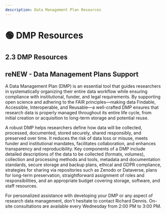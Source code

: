```yaml
---
description: Data Management Plan Resources
---
```


# 🟢 DMP Resources

## 2.3 **DMP Resources**

## reNEW - Data Management Plans Support

A Data Management Plan (DMP) is an essential tool that guides researchers in systematically organizing their entire data workflow while ensuring compliance with institutional, funder, and legal requirements. By supporting open science and adhering to the FAIR principles—making data Findable, Accessible, Interoperable, and Reusable—a well-crafted DMP ensures that research data is properly managed throughout its entire life cycle, from initial creation or acquisition to long-term storage and potential reuse.

A robust DMP helps researchers define how data will be collected, processed, documented, stored securely, shared responsibly, and preserved over time. It reduces the risk of data loss or misuse, meets funder and institutional mandates, facilitates collaboration, and enhances transparency and reproducibility. Key components of a DMP include detailed descriptions of the data to be collected (formats, volumes), collection and processing methods and tools, metadata and documentation standards, secure storage and backup plans, ethical and GDPR compliance, strategies for sharing via repositories such as Zenodo or Dataverse, plans for long-term preservation, straightforward assignment of roles and responsibilities, and an appropriate budget covering storage, software, and staff resources.

For personalized assistance with developing your DMP or any aspect of research data management, don't hesitate to contact Richard Dennis. On-site consultations are available every Wednesday from 2:00 PM to 3:00 PM.

